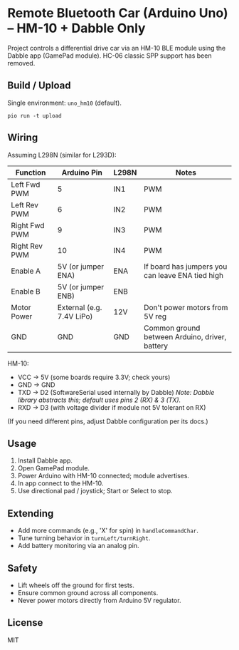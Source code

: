 # Remote Bluetooth Car (Arduino Uno) – HM-10 + Dabble Only

Project controls a differential drive car via an HM-10 BLE module using the Dabble app (GamePad module). HC-06 classic SPP support has been removed.

## Build / Upload

Single environment: `uno_hm10` (default).

```
pio run -t upload
```

## Wiring

Assuming L298N (similar for L293D):

| Function | Arduino Pin | L298N | Notes |
|----------|-------------|-------|-------|
| Left Fwd PWM | 5 | IN1 | PWM |
| Left Rev PWM | 6 | IN2 | PWM |
| Right Fwd PWM | 9 | IN3 | PWM |
| Right Rev PWM | 10 | IN4 | PWM |
| Enable A | 5V (or jumper ENA) | ENA | If board has jumpers you can leave ENA tied high |
| Enable B | 5V (or jumper ENB) | ENB |  |
| Motor Power | External (e.g. 7.4V LiPo) | 12V | Don't power motors from 5V reg |
| GND | GND | GND | Common ground between Arduino, driver, battery |

HM-10:
- VCC -> 5V (some boards require 3.3V; check yours)
- GND -> GND
- TXD -> D2 (SoftwareSerial used internally by Dabble) *Note: Dabble library abstracts this; default uses pins 2 (RX) & 3 (TX).*
- RXD -> D3 (with voltage divider if module not 5V tolerant on RX)

(If you need different pins, adjust Dabble configuration per its docs.)

## Usage
1. Install Dabble app.
2. Open GamePad module.
3. Power Arduino with HM-10 connected; module advertises.
4. In app connect to the HM-10.
5. Use directional pad / joystick; Start or Select to stop.

## Extending
- Add more commands (e.g., 'X' for spin) in `handleCommandChar`.
- Tune turning behavior in `turnLeft/turnRight`.
- Add battery monitoring via an analog pin.

## Safety
- Lift wheels off the ground for first tests.
- Ensure common ground across all components.
- Never power motors directly from Arduino 5V regulator.

## License
MIT
